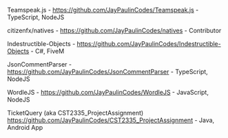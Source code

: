 Teamspeak.js
    - https://github.com/JayPaulinCodes/Teamspeak.js
    - TypeScript, NodeJS

citizenfx/natives
    - https://github.com/JayPaulinCodes/natives
    - Contributor

Indestructible-Objects
    - https://github.com/JayPaulinCodes/Indestructible-Objects
    - C#, FiveM

JsonCommentParser
    - https://github.com/JayPaulinCodes/JsonCommentParser
    - TypeScript, NodeJS

WordleJS
    - https://github.com/JayPaulinCodes/WordleJS
    - JavaScript, NodeJS

TicketQuery (aka CST2335_ProjectAssignment)
    https://github.com/JayPaulinCodes/CST2335_ProjectAssignment
    - Java, Android App


